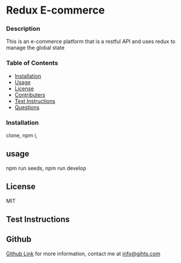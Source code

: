 # Redux E-commerce
 
### Description ###
This is an e-commerce platform that is a restful API and uses redux to manage the global state
### Table of Contents
* [Installation](#installation)
* [Usage](#usage)  
* [License](#license)
* [Contributers](#contributers)
* [Test Instructions](#test-instructions)
* [Questions](#questions)

### Installation ###

clone, npm i, 

## usage ##

npm run seeds, npm run develop

## License ##

MIT

## Test Instructions
 


## Github ##
[Github Link](https://github.com/gihts024)
for more information, contact me at info@gihts.com

